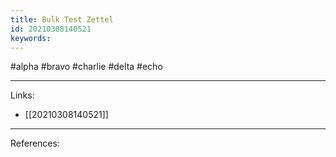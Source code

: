 ```yaml
---
title: Bulk Test Zettel
id: 20210308140521
keywords:
---
```

#alpha #bravo #charlie #delta #echo

---
Links:

- [[20210308140521]]

---
References:
